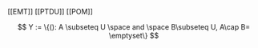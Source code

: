 [[EMT]]
[[PTDU]]
[[POM]]

$$
Y := \{(): A \subseteq U \space and \space  B\subseteq U, A\cap B= \emptyset\}
$$